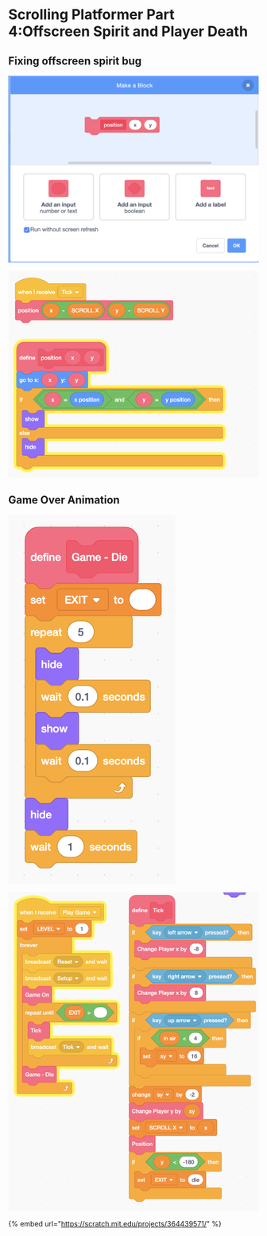# Scrolling Platformer Part 4:Offscreen Spirit and Player Death

## Fixing offscreen spirit bug

![](../../../../.gitbook/assets/screenshot-2020-02-01-19.45.18.png)

![](../../../../.gitbook/assets/screenshot-2020-02-01-19.50.41.png)

## Game Over Animation

![](../../../../.gitbook/assets/screenshot-2020-02-01-20.18.11.png)

![](../../../../.gitbook/assets/screenshot-2020-02-01-20.19.22.png)

{% embed url="https://scratch.mit.edu/projects/364439571/" %}



